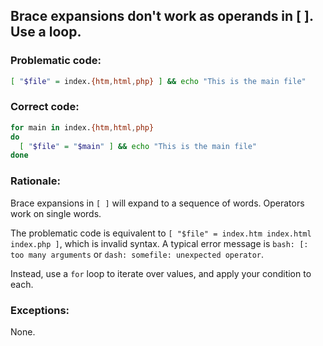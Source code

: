 ## Brace expansions don't work as operands in [ ]. Use a loop.

### Problematic code:

```sh
[ "$file" = index.{htm,html,php} ] && echo "This is the main file"

```

### Correct code:

```sh
for main in index.{htm,html,php}
do
  [ "$file" = "$main" ] && echo "This is the main file"
done
```

### Rationale:

Brace expansions in `[ ]` will expand to a sequence of words. Operators work on single words.

The problematic code is equivalent to `[ "$file" = index.htm index.html index.php ]`, which is invalid syntax. A typical error message is `bash: [: too many arguments` or `dash: somefile: unexpected operator`. 

Instead, use a `for` loop to iterate over values, and apply your condition to each.

### Exceptions:

None.
